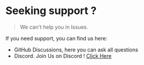 # Seeking support ?

> We can't help you in Issues.

If you need support, you can find us here:

- GitHub Discussions, here you can ask all questions
- Discord. Join Us on Discord ! [Click Here](https://discord.gg/pxkN36Yd2c)

